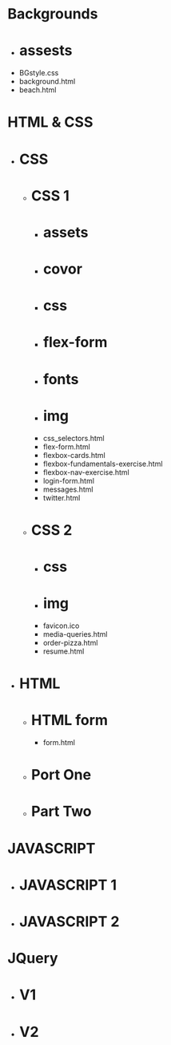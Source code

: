 # Backgrounds
- # assests
- BGstyle.css
- background.html
- beach.html
# HTML & CSS
- # CSS
    - # CSS 1
        - # assets
        - # covor
        - # css
        - # flex-form
        - # fonts
        - # img
        - css_selectors.html
        - flex-form.html
        - flexbox-cards.html
        - flexbox-fundamentals-exercise.html
        - flexbox-nav-exercise.html
        - login-form.html
        - messages.html
        - twitter.html
    - # CSS 2
        - # css
        - # img
        - favicon.ico
        - media-queries.html
        - order-pizza.html
        - resume.html
- # HTML
    - # HTML form
        - form.html
    - # Port One
    - # Part Two
# JAVASCRIPT
- # JAVASCRIPT 1
- # JAVASCRIPT 2
# JQuery
- # V1
- # V2
